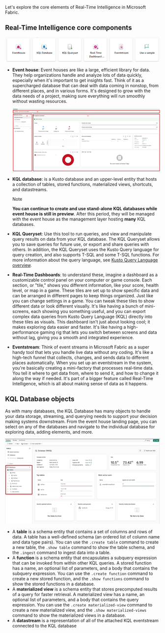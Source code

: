 Let's explore the core elements of Real-Time Intelligence in Microsoft Fabric.

## Real-Time Intelligence core components

![Screenshot of Fabric Real-Time Intelligence components.]( ../media/real-time-intelligence-core-components.png)

- **Event house**: Event houses are like a large, efficient library for data. They help organizations handle and analyze lots of data quickly, especially when it's important to get insights fast. Think of it as a supercharged database that can deal with data coming in nonstop, from different places, and in various forms. It's designed to grow with the data needs of a project, making sure everything will run smoothly without wasting resources.

   [ ![Screenshot of Event house landing page.](../media/eventhouse-landing-page.png)](../media/eventhouse-landing-page-large.png#lightbox)

- **KQL database**: is a Kusto database and an upper-level entity that hosts a collection of tables, stored functions, materialized views, shortcuts, and datastreams. 

    > [!NOTE]
    > **You can continue to create and use stand-alone KQL databases while event house is still in preview**. After this period, they will be managed with the event house as the management layer hosting **many** KQL databases.

- **KQL Queryset**: Use this tool to run queries, and view and manipulate query results on data from your KQL database. The KQL Queryset allows you to save queries for future use, or export and share queries with others. In addition, the KQL Queryset uses the Kusto Query language for query creation, and also supports T-SQL and some T-SQL functions. For more information about the query language, see [Kusto Query Language overview](/azure/data-explorer/kusto/query/?branch=release-public-preview).
- **Real-Time Dashboards**: to understand these, imagine a dashboard as a customizable control panel on your computer or game console. Each section, or "tile," shows you different information, like your score, health level, or map in a game. These tiles are set up to show specific data and can be arranged in different pages to keep things organized. Just like you can change settings in a game. You can tweak these tiles to show different data or look different visually. It's like having a bunch of mini-screens, each showing you something useful, and you can export complex data queries from Kusto Query Language (KQL) directly into these tiles as visuals. This dashboard isn't just about looking cool; it makes exploring data easier and faster. It's like having a high-performance gaming rig that lets you switch between screens and data without lag, giving you a smooth and integrated experience.
- **Eventstream**: Think of event streams in Microsoft Fabric as a super handy tool that lets you handle live data without any coding. It's like a high-tech funnel that collects, changes, and sends data to different places automatically. When you set up an eventstream in the system, you're basically creating a mini-factory that processes real-time data. You tell it where to get data from, where to send it, and how to change it along the way if needed. It's part of a bigger feature called Real-Time Intelligence, which is all about making sense of data as it happens.

## KQL Database objects

As with many databases, the KQL Database has many objects to handle your data storage, streaming, and querying needs to support your decision making systems downstream.
From the event house landing page, you can select on any of the databases and navigate to the individual database for exploring data, adding elements, and more.

[ ![Screenshot of KQL Database landing page.](../media/kql-database-landing.png)](../media/kql-database-landing-large.png#lightbox)

- A **table** is a schema entity that contains a set of columns and rows of data. A table has a well-defined schema (an ordered list of column name and data type pairs). You can use the `.create table` command to create a new table, the `.show table` command to show the table schema, and the `.ingest` command to ingest data into a table.
- A **function** is a schema entity that encapsulates a subquery expression that can be invoked from within other KQL queries. A stored function has a name, an optional list of parameters, and a body that contains the subquery expression. You can use the `.create function` command to create a new stored function, and the `.show functions` command to show the stored functions in a database.
- A **materialized view** is a schema entity that stores precomputed results of a query for faster retrieval. A materialized view has a name, an optional list of parameters, and a body that contains the query expression. You can use the `.create materialized-view` command to create a new materialized view, and the `.show materialized-views` command to show the materialized views in a database.
- A **datastream** is a representation of all of the attached KQL eventstream connected to the KQL database
